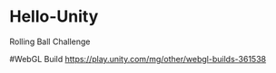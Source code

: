 # Hello-Unity
 Rolling Ball Challenge

#WebGL Build
https://play.unity.com/mg/other/webgl-builds-361538
